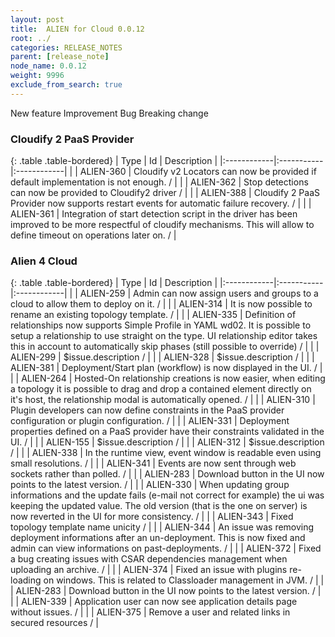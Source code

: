 ```yaml
---
layout: post
title:  ALIEN for Cloud 0.0.12
root: ../
categories: RELEASE_NOTES
parent: [release_note]
node_name: 0.0.12
weight: 9996
exclude_from_search: true
---
```





<i class="fa fa-plus text-success"></i> New feature <i class="fa fa-level-up text-primary"></i> Improvement  <i class="fa fa-bug text-danger"></i> Bug <i class="fa fa-exclamation-triangle text-warning"></i> Breaking change


### Cloudify 2 PaaS Provider



  {: .table .table-bordered}
  | Type        | Id         | Description |
  |:------------|:-----------|:------------|
    |  <i class="fa fa-plus text-success"></i> | ALIEN-360 | Cloudify v2 Locators can now be provided if default implementation is not enough. /  |
    |  <i class="fa fa-plus text-success"></i> | ALIEN-362 | Stop detections can now be provided to Cloudify2 driver /  |
    |  <i class="fa fa-plus text-success"></i> | ALIEN-388 | Cloudify 2 PaaS Provider now supports restart events for automatic failure recovery. /  |
        |  <i class="fa fa-bug text-danger"></i> | ALIEN-361 | Integration of start detection script in the driver has been improved to be more respectful of cloudify mechanisms. This will allow to define timeout on operations later on. /  |
  


### Alien 4 Cloud



  {: .table .table-bordered}
  | Type        | Id         | Description |
  |:------------|:-----------|:------------|
    |  <i class="fa fa-plus text-success"></i> | ALIEN-259 | Admin can now assign users and groups to a cloud to allow them to deploy on it. /  |
    |  <i class="fa fa-plus text-success"></i> | ALIEN-314 | It is now possible to rename an existing topology template. /  |
    |  <i class="fa fa-plus text-success"></i> | ALIEN-335 | Definition of relationships now supports Simple Profile in YAML wd02. It is possible to setup a relationship to use straight on the type. UI relationship editor takes this in account to automatically skip phases (still possible to override) /  |
    |  <i class="fa fa-plus text-success"></i> | ALIEN-299 | $issue.description /  |
    |  <i class="fa fa-plus text-success"></i> | ALIEN-328 | $issue.description /  |
    |  <i class="fa fa-plus text-success"></i> | ALIEN-381 | Deployment/Start plan (workflow) is now displayed in the UI. /  |
      |  <i class="fa fa-level-up text-primary"></i> | ALIEN-264 | Hosted-On relationship creations is now easier, when editing a topology it is possible to drag and drop a contained element directly on it's host, the relationship modal is automatically opened. /  |
    |  <i class="fa fa-level-up text-primary"></i> | ALIEN-310 | Plugin developers can now define constraints in the PaaS provider configuration or plugin configuration. /  |
    |  <i class="fa fa-level-up text-primary"></i> | ALIEN-331 | Deployment properties defined on a PaaS provider have their constraints validated in the UI. /  |
    |  <i class="fa fa-level-up text-primary"></i> | ALIEN-155 | $issue.description /  |
    |  <i class="fa fa-level-up text-primary"></i> | ALIEN-312 | $issue.description /  |
    |  <i class="fa fa-level-up text-primary"></i> | ALIEN-338 | In the runtime view, event window is readable even using small resolutions. /  |
    |  <i class="fa fa-level-up text-primary"></i> | ALIEN-341 | Events are now sent through web sockets rather than polled. /  |
      |  <i class="fa fa-bug text-danger"></i> | ALIEN-283 | Download button in the UI now points to the latest version. /  |
    |  <i class="fa fa-bug text-danger"></i> | ALIEN-330 | When updating group informations and the update fails (e-mail not correct for example) the ui was keeping the updated value. The old version (that is the one on server) is now reverted in the UI for more consistency. /  |
    |  <i class="fa fa-bug text-danger"></i> | ALIEN-343 | Fixed topology template name unicity /  |
    |  <i class="fa fa-bug text-danger"></i> | ALIEN-344 | An issue was removing deployment informations after an un-deployment. This is now fixed and admin can view informations on past-deployments. /  |
    |  <i class="fa fa-bug text-danger"></i> | ALIEN-372 | Fixed a bug creating issues with CSAR dependencies management when uploading an archive. /  |
    |  <i class="fa fa-bug text-danger"></i> | ALIEN-374 | Fixed an issue with plugins re-loading on windows. This is related to Classloader management in JVM. /  |
    |  <i class="fa fa-bug text-danger"></i> | ALIEN-283 | Download button in the UI now points to the latest version. /  |
    |  <i class="fa fa-bug text-danger"></i> | ALIEN-339 | Application user can now see application details page without issues. /  |
    |  <i class="fa fa-bug text-danger"></i> | ALIEN-375 | Remove a user and related links in secured resources /  |
  

